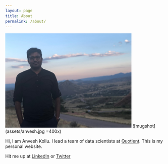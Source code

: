 ```yaml
---
layout: page
title: About
permalink: /about/
---
```

<img src="assets/anvesh.jpg" alt="drawing" width="400"/>
![mugshot](assets/anvesh.jpg =400x)

Hi, I am Anvesh Kollu. I lead a team of data scientists at [Quotient](https://quotient.com). This is my personal website.


Hit me up at [LinkedIn](https://linkedin.com/in/kanvesh) or [Twitter](https://twitter.com/decentgrad)

